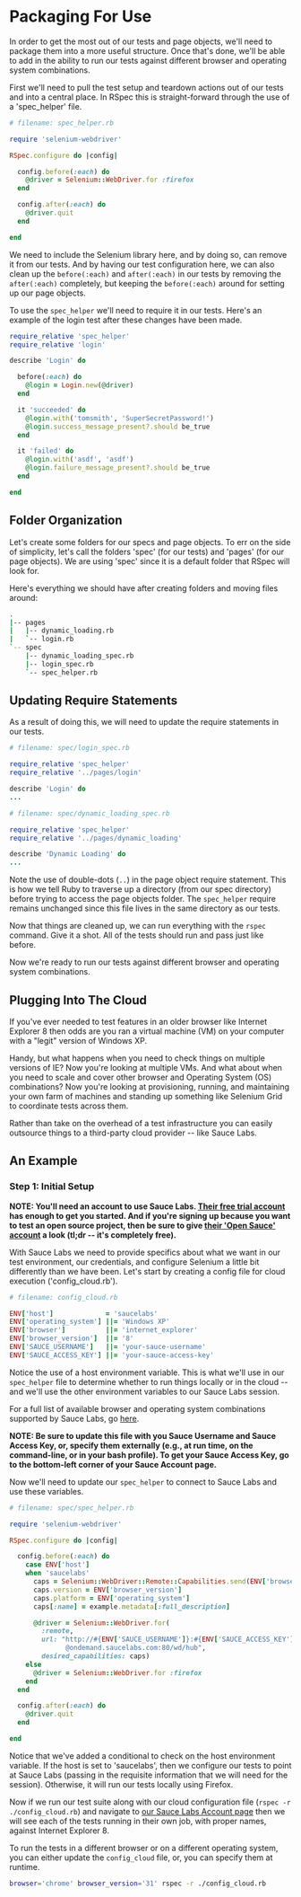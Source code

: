 # Packaging For Use

In order to get the most out of our tests and page objects, we'll need to package them into a more useful structure. Once that's done, we'll be able to add in the ability to run our tests against different browser and operating system combinations.

First we'll need to pull the test setup and teardown actions out of our tests and into a central place. In RSpec this is straight-forward through the use of a 'spec_helper' file.

```ruby
# filename: spec_helper.rb

require 'selenium-webdriver'

RSpec.configure do |config|

  config.before(:each) do
    @driver = Selenium::WebDriver.for :firefox
  end

  config.after(:each) do
    @driver.quit
  end

end
```

We need to include the Selenium library here, and by doing so, can remove it from our tests. And by having our test configuration here, we can also clean up the  `before(:each)` and `after(:each)` in our tests by removing the `after(:each)` completely, but keeping the `before(:each)` around for setting up our page objects.

To use the `spec_helper` we'll need to require it in our tests. Here's an example of the login test after these changes have been made.

```ruby
require_relative 'spec_helper'
require_relative 'login'

describe 'Login' do

  before(:each) do
    @login = Login.new(@driver)
  end

  it 'succeeded' do
    @login.with('tomsmith', 'SuperSecretPassword!')
    @login.success_message_present?.should be_true
  end

  it 'failed' do
    @login.with('asdf', 'asdf')
    @login.failure_message_present?.should be_true
  end

end
```

## Folder Organization

Let's create some folders for our specs and page objects. To err on the side of simplicity, let's call the folders 'spec' (for our tests) and 'pages' (for our page objects). We are using 'spec' since it is a default folder that RSpec will look for.

Here's everything we should have after creating folders and moving files around:

```sh
.
|-- pages
|   |-- dynamic_loading.rb
|   `-- login.rb
`-- spec
    |-- dynamic_loading_spec.rb
    |-- login_spec.rb
    `-- spec_helper.rb
```

## Updating Require Statements

As a result of doing this, we will need to update the require statements in our tests.

```ruby
# filename: spec/login_spec.rb

require_relative 'spec_helper'
require_relative '../pages/login'

describe 'Login' do
...
```

```ruby
# filename: spec/dynamic_loading_spec.rb

require_relative 'spec_helper'
require_relative '../pages/dynamic_loading'

describe 'Dynamic Loading' do
...
```

Note the use of double-dots (`..`) in the page object require statement. This is how we tell Ruby to traverse up a directory (from our spec directory) before trying to access the page objects folder. The `spec_helper` require remains unchanged since this file lives in the same directory as our tests.

Now that things are cleaned up, we can run everything with the `rspec` command. Give it a shot. All of the tests should run and pass just like before.

Now we're ready to run our tests against different browser and operating system combinations.

## Plugging Into The Cloud

If you've ever needed to test features in an older browser like Internet Explorer 8 then odds are you ran a virtual machine (VM) on your computer with a "legit" version of Windows XP.

Handy, but what happens when you need to check things on multiple versions of IE? Now you're looking at multiple VMs. And what about when you need to scale and cover other browser and Operating System (OS) combinations? Now you're looking at provisioning, running, and maintaining your own farm of machines and standing up something like Selenium Grid to coordinate tests across them.

Rather than take on the overhead of a test infrastructure you can easily outsource things to a third-party cloud provider -- like Sauce Labs.

## An Example

### Step 1: Initial Setup

__NOTE: You'll need an account to use Sauce Labs. [Their free trial account](https://saucelabs.com/signup) has enough to get you started. And if you're signing up because you want to test an open source project, then be sure to give [their 'Open Sauce' account](https://saucelabs.com/opensauce) a look (tl;dr -- it's completely free).__

With Sauce Labs we need to provide specifics about what we want in our test environment, our credentials, and configure Selenium a little bit differently than we have been. Let's start by creating a config file for cloud execution ('config_cloud.rb').

```ruby
# filename: config_cloud.rb

ENV['host']             = 'saucelabs'
ENV['operating_system'] ||= 'Windows XP'
ENV['browser']          ||= 'internet_explorer'
ENV['browser_version']  ||= '8'
ENV['SAUCE_USERNAME']   ||= 'your-sauce-username'
ENV['SAUCE_ACCESS_KEY'] ||= 'your-sauce-access-key'
```

Notice the use of a host environment variable. This is what we'll use in our `spec_helper` file to determine whether to run things locally or in the cloud -- and we'll use the other environment variables to our Sauce Labs session.

For a full list of available browser and operating system combinations supported by Sauce Labs, go [here](https://saucelabs.com/platforms).

__NOTE: Be sure to update this file with you Sauce Username and Sauce Access Key, or, specify them externally (e.g., at run time, on the command-line, or in your bash profile). To get your Sauce Access Key, go to the bottom-left corner of your Sauce Account page.__

Now we'll need to update our `spec_helper` to connect to Sauce Labs and use these variables.

```ruby
# filename: spec/spec_helper.rb

require 'selenium-webdriver'

RSpec.configure do |config|

  config.before(:each) do
    case ENV['host']
    when 'saucelabs'
      caps = Selenium::WebDriver::Remote::Capabilities.send(ENV['browser'])
      caps.version = ENV['browser_version']
      caps.platform = ENV['operating_system']
      caps[:name] = example.metadata[:full_description]

      @driver = Selenium::WebDriver.for(
        :remote,
        url: "http://#{ENV['SAUCE_USERNAME']}:#{ENV['SAUCE_ACCESS_KEY']}\
              @ondemand.saucelabs.com:80/wd/hub",
        desired_capabilities: caps)
    else
      @driver = Selenium::WebDriver.for :firefox
    end
  end

  config.after(:each) do
    @driver.quit
  end

end
```

Notice that we've added a conditional to check on the host environment variable. If the host is set to 'saucelabs', then we configure our tests to point at Sauce Labs (passing in the requisite information that we will need for the session). Otherwise, it will run our tests locally using Firefox.

Now if we run our test suite along with our cloud configuration file (`rspec -r ./config_cloud.rb`) and navigate to [our Sauce Labs Account page](https://saucelabs.com/account) then we will see each of the tests running in their own job, with proper names, against Internet Explorer 8.

To run the tests in a different browser or on a different operating system, you can either update the `config_cloud` file, or, you can specify them at runtime.

```sh
browser='chrome' browser_version='31' rspec -r ./config_cloud.rb
```
